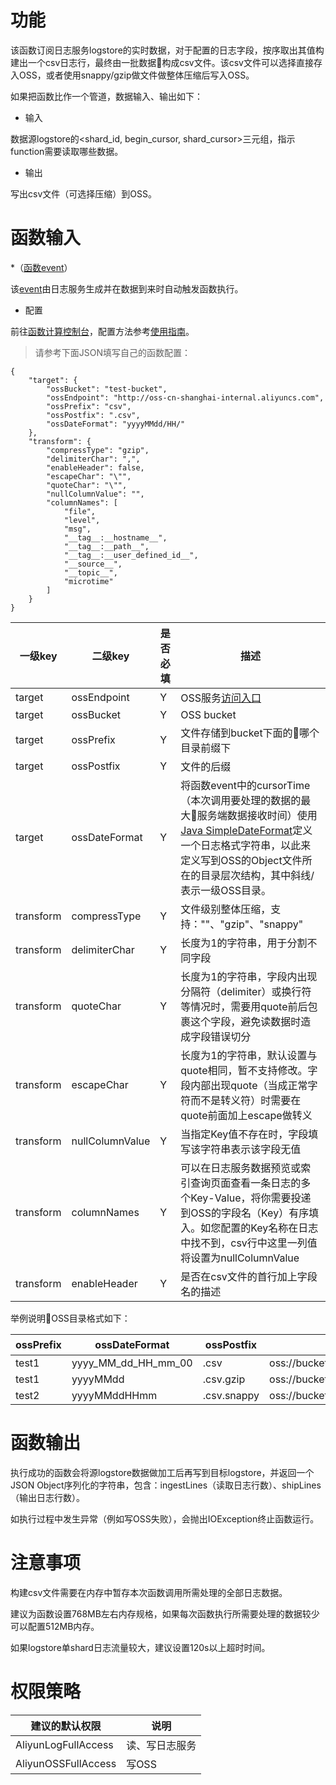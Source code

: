 # 功能

该函数订阅日志服务logstore的实时数据，对于配置的日志字段，按序取出其值构建出一个csv日志行，最终由一批数据构成csv文件。该csv文件可以选择直接存入OSS，或者使用snappy/gzip做文件做整体压缩后写入OSS。

如果把函数比作一个管道，数据输入、输出如下：

* 输入

数据源logstore的<shard_id, begin_cursor, shard_cursor>三元组，指示function需要读取哪些数据。

* 输出

写出csv文件（可选择压缩）到OSS。

# 函数输入

*（[函数event](https://help.aliyun.com/document_detail/51885.html)）

该[event](https://help.aliyun.com/document_detail/60781.html?spm=5176.product28958.6.634.kEFuYC#h1--event)由日志服务生成并在数据到来时自动触发函数执行。

* 配置

前往[函数计算控制台](https://fc.console.aliyun.com/#/serviceList/)，配置方法参考[使用指南](https://help.aliyun.com/document_detail/60291.html?spm=5176.doc60781.6.633.YgBNLD#h1-u4F7Fu7528u6307u5357)。

> 请参考下面JSON填写自己的函数配置：

```
{
    "target": {
        "ossBucket": "test-bucket",
        "ossEndpoint": "http://oss-cn-shanghai-internal.aliyuncs.com",
        "ossPrefix": "csv",
        "ossPostfix": ".csv",
        "ossDateFormat": "yyyyMMdd/HH/"
    },
    "transform": {
        "compressType": "gzip",
        "delimiterChar": ",",
        "enableHeader": false,
        "escapeChar": "\"",
        "quoteChar": "\"",
        "nullColumnValue": "",
        "columnNames": [
            "file",
            "level",
            "msg",
            "__tag__:__hostname__",
            "__tag__:__path__",
            "__tag__:__user_defined_id__",
            "__source__",
            "__topic__",
            "microtime"
        ]
    }
}
```

| 一级key | 二级key | 是否必填 | 描述 |
|--------|---------|--------|------|
| target | ossEndpoint | Y | OSS服务[访问入口](https://help.aliyun.com/document_detail/31837.html?spm=5176.product31815.6.577.ZMT6qZ) |
| target | ossBucket | Y | OSS bucket |
| target | ossPrefix | Y | 文件存储到bucket下面的哪个目录前缀下 |
| target | ossPostfix | Y | 文件的后缀 |
| target | ossDateFormat | Y | 将函数event中的cursorTime（本次调用要处理的数据的最大服务端数据接收时间）使用[Java SimpleDateFormat](https://docs.oracle.com/javase/6/docs/api/java/text/SimpleDateFormat.html?spm=5176.doc29001.2.7.ktAp3Z)定义一个日志格式字符串，以此来定义写到OSS的Object文件所在的目录层次结构，其中斜线/表示一级OSS目录。 |
| transform | compressType | Y | 文件级别整体压缩，支持：""、"gzip"、"snappy" | 
| transform | delimiterChar | Y | 长度为1的字符串，用于分割不同字段 | 
| transform | quoteChar | Y | 长度为1的字符串，字段内出现分隔符（delimiter）或换行符等情况时，需要用quote前后包裹这个字段，避免读数据时造成字段错误切分 |
| transform | escapeChar | Y | 长度为1的字符串，默认设置与quote相同，暂不支持修改。字段内部出现quote（当成正常字符而不是转义符）时需要在quote前面加上escape做转义 | 
| transform | nullColumnValue | Y | 当指定Key值不存在时，字段填写该字符串表示该字段无值 | 
| transform | columnNames | Y | 可以在日志服务数据预览或索引查询页面查看一条日志的多个Key-Value，将你需要投递到OSS的字段名（Key）有序填入。如您配置的Key名称在日志中找不到，csv行中这里一列值将设置为nullColumnValue | 
| transform | enableHeader | Y | 是否在csv文件的首行加上字段名的描述 | 

举例说明OSS目录格式如下：

| ossPrefix | ossDateFormat | ossPostfix | 目录 |
|-----------|---------------|------------|-----|
| test1 | yyyy_MM_dd_HH_mm_00	| .csv | oss://bucket/test1/2016_01_27_20_30_00/278_MTUxMTI1NDk5Mjg0NTU1MTQ0MQ==_MTUxMTI1NDk5Mjg0NTU1MTQ0Mg==.csv |
| test1 | yyyyMMdd | .csv.gzip | oss://bucket/test1/20160127/297_MTUxMTI1NTAxNDUyNTM4NTM3NQ==_MTUxMTI1NTAxNDUyNTM4NTM3Ng==.csv.gzip |
| test2 | yyyyMMddHHmm | .csv.snappy | oss://bucket/test2/201601272000/303_MTUxMTI1NDQwNzUxMzMzMjMyOQ==_MTUxMTI1NDQwNzUxMzMzMjMzMQ==.csv.snappy |

# 函数输出 

执行成功的函数会将源logstore数据做加工后再写到目标logstore，并返回一个JSON Object序列化的字符串，包含：ingestLines（读取日志行数）、shipLines（输出日志行数）。

如执行过程中发生异常（例如写OSS失败），会抛出IOException终止函数运行。

# 注意事项

构建csv文件需要在内存中暂存本次函数调用所需处理的全部日志数据。

建议为函数设置768MB左右内存规格，如果每次函数执行所需要处理的数据较少可以配置512MB内存。

如果logstore单shard日志流量较大，建议设置120s以上超时时间。

# 权限策略

| 建议的默认权限 | 说明 |
|--------------|-----|
| AliyunLogFullAccess | 读、写日志服务 |
| AliyunOSSFullAccess | 写OSS |
